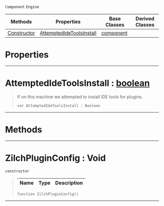  `Component` `Engine`



|Methods|Properties|Base Classes|Derived Classes|
|---|---|---|---|
|[ Constructor](https://github.com/zeroengineteam/ZeroDocs/blob/master/code_reference/class_reference/zilchpluginconfig.markdown#zilchpluginconfig-void)|[ AttemptedIdeToolsInstall](https://github.com/zeroengineteam/ZeroDocs/blob/master/code_reference/class_reference/zilchpluginconfig.markdown#attemptedidetoolsinstall)|[component](https://github.com/zeroengineteam/ZeroDocs/blob/master/code_reference/class_reference/component.markdown)| |


 #  Properties


---  
 #  AttemptedIdeToolsInstall : [boolean](https://github.com/zeroengineteam/ZeroDocs/blob/master/code_reference/zilch_base_types/boolean.markdown)

> If on this machine we attempted to install IDE tools for plugins.
> ``` lang=cpp, name=Zilch
> var AttemptedIdeToolsInstall : Boolean


---  
 #  Methods


---  
 #  ZilchPluginConfig : Void

 `constructor`

> 
> |Name|Type|Description|
> |---|---|---|
> ``` lang=cpp, name=Zilch
> function ZilchPluginConfig()
> ``` 


---  
 

 